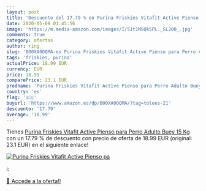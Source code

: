 ```yaml
---
layout: post
title: 'Descuento del 17.79 % en Purina Friskies Vitafit Active Pienso pa'
date: 2020-05-09 01:45:56
image: 'https://m.media-amazon.com/images/I/51t1MSQk5PL._SL200_.jpg'
comments: true
category: ofertas
author: ring
slug: 'B00XA0OQMA-es Purina Friskies Vitafit Active Pienso para Perro Adulto...'
tags: 'friskies, purina'
actualPrice: 18.99 EUR
currency: EUR
price: 18.99
comparePrice: 23.1 EUR
prodname: 'Purina Friskies Vitafit Active Pienso para Perro Adulto Buey 15 Kg'
country: 'es'
flag: '🇪🇸'
buyurl: 'https://www.amazon.es/dp/B00XA0OQMA/?tag=tolees-21'
descuento: '17.79'
average: '18.99'
---
```


Tienes [Purina Friskies Vitafit Active Pienso para Perro Adulto Buey 15 Kg](https://www.amazon.es/dp/B00XA0OQMA/?tag=tolees-21) con un 17.79 % de descuento con precio de oferta de 18.99 EUR (original: 23.1 EUR) en el siguiente enlace!

[![Purina Friskies Vitafit Active Pienso pa](https://m.media-amazon.com/images/I/51t1MSQk5PL._SL200_.jpg)](https://www.amazon.es/dp/B00XA0OQMA/?tag=tolees-21)

ℹ️:


[🛒 Accede a la oferta!!](https://www.amazon.es/dp/B00XA0OQMA/?tag=tolees-21)
